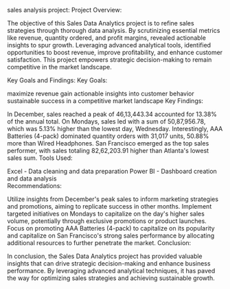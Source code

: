 sales analysis project:
Project Overview:

The objective of this Sales Data Analytics project is to refine sales strategies through thorough data analysis.
By scrutinizing essential metrics like revenue, quantity ordered, and profit margins, revealed actionable insights to spur growth.
Leveraging advanced analytical tools, identified opportunities to boost revenue, improve profitability, and enhance customer satisfaction. 
This project empowers strategic decision-making to remain competitive in the market landscape.

Key Goals and Findings:
 Key Goals:   

maximize revenue
gain actionable insights into customer behavior
sustainable success in a competitive market landscape
 Key Findings:

In December, sales reached a peak of 46,13,443.34 accounted for 13.38% of the annual total.
On Mondays, sales led with a sum of 50,87,956.78, which was 5.13% higher than the lowest day, Wednesday.
Interestingly, AAA Batteries (4-pack) dominated quantity orders with 31,017 units, 50.88% more than Wired Headphones.
San Francisco emerged as the top sales performer, with sales totaling 82,62,203.91 higher than Atlanta's lowest sales sum.
Tools Used:

Excel - Data cleaning and data preparation
Power BI - Dashboard creation and data analysis    
Recommendations:

Utilize insights from December's peak sales to inform marketing strategies and promotions, aiming to replicate success in other months.
Implement targeted initiatives on Mondays to capitalize on the day's higher sales volume, potentially through exclusive promotions or product launches.
Focus on promoting AAA Batteries (4-pack) to capitalize on its popularity and capitalize on San Francisco's strong sales performance by allocating additional resources to further penetrate the market.
Conclusion:

In conclusion, the Sales Data Analytics project has provided valuable insights that can drive strategic decision-making and enhance business performance.
By leveraging advanced analytical techniques, it has paved the way for optimizing sales strategies and achieving sustainable growth.
